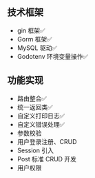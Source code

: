 
## 技术框架
- gin 框架✅
- Gorm 框架✅
- MySQL 驱动✅
- Godotenv 环境变量操作✅

## 功能实现
- 路由整合✅
- 统一返回类✅
- 自定义打印日志✅
- 自定义错误处理✅
- 参数校验
- 用户登录注册、CRUD
- Session 引入
- Post 标准 CRUD 开发
- 用户权限